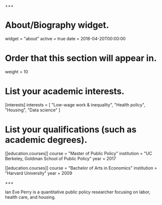 +++
# About/Biography widget.
widget = "about"
active = true
date = 2016-04-20T00:00:00

# Order that this section will appear in.
weight = 10

# List your academic interests.
[interests]
  interests = [
    "Low-wage work & inequality",
    "Health policy",
    "Housing",
    "Data science"
  ]

# List your qualifications (such as academic degrees).
[[education.courses]]
  course = "Master of Public Policy"
  institution = "UC Berkeley, Goldman School of Public Policy"
  year = 2017

[[education.courses]]
  course = "Bachelor of Arts in Economics"
  institution = "Harvard University"
  year = 2009
 
+++

Ian Eve Perry is a quantitative public policy researcher focusing on labor, health care, and housing.
 

